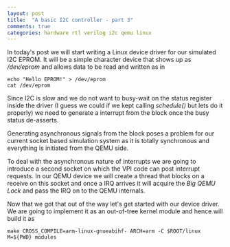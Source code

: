 ```yaml
---
layout: post
title:  "A basic I2C controller - part 3"
comments: true
categories: hardware rtl verilog i2c qemu linux
---
```


In today's post we will start writing a Linux device driver for our simulated
I2C EPROM. It will be a simple character device that shows up as */dev/eprom*
and allows data to be read and written as in

```
echo "Hello EPROM!" > /dev/eprom
cat /dev/eprom
```

Since I2C is slow and we do not want to busy-wait on the status register inside
the driver (I guess we could if we kept calling *schedule()* but lets do it
properly) we need to generate a interrupt from the block once the busy status
de-asserts.

Generating asynchronous signals from the block poses a problem for our current
socket based simulation system as it is totally synchronous and everything is
initiated from the QEMU side.

To deal with the asynchronous nature of interrupts we are going to introduce a
second socket on which the VPI code can post interrupt requests. In our QEMU
device we will create a thread that blocks on a receive on this socket and once
a IRQ arrives it will acquire the *Big QEMU Lock* and pass the IRQ on to the
QEMU internals.

Now that we got that out of the way let's get started with our device driver.
We are going to implement it as an out-of-tree kernel module and hence will
build it as
```
make CROSS_COMPILE=arm-linux-gnueabihf- ARCH=arm -C $ROOT/linux M=${PWD} modules
```
